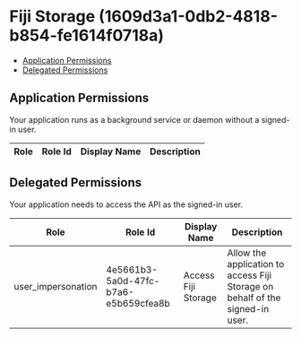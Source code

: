 # Fiji Storage (1609d3a1-0db2-4818-b854-fe1614f0718a)
- [Application Permissions](#application-permissions)
- [Delegated Permissions](#delegated-permissions)

## Application Permissions
Your application runs as a background service or daemon without a signed-in user.

| Role | Role Id | Display Name | Description |
|---|---|---|---|

## Delegated Permissions
Your application needs to access the API as the signed-in user. 

| Role | Role Id | Display Name | Description |
|---|---|---|---|
| user_impersonation | 4e5661b3-5a0d-47fc-b7a6-e5b659cfea8b | Access Fiji Storage | Allow the application to access Fiji Storage on behalf of the signed-in user. |

